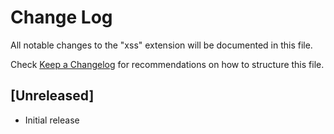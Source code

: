 # Change Log

All notable changes to the "xss" extension will be documented in this file.

Check [Keep a Changelog](http://keepachangelog.com/) for recommendations on how to structure this file.

## [Unreleased]

- Initial release
